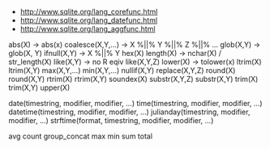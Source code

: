 * http://www.sqlite.org/lang_corefunc.html
* http://www.sqlite.org/lang_datefunc.html
* http://www.sqlite.org/lang_aggfunc.html

abs(X) -> abs(x)
coalesce(X,Y,...) -> X %||% Y %||% Z %||% ...
glob(X,Y) -> glob(X, Y)
ifnull(X,Y) -> X %||% Y 
hex(X)
length(X) -> nchar(X) / str_length(X)
like(X,Y) -> no R eqiv
like(X,Y,Z)
lower(X) -> tolower(x)
ltrim(X)
ltrim(X,Y)
max(X,Y,...)
min(X,Y,...)
nullif(X,Y)
replace(X,Y,Z)
round(X)
round(X,Y)
rtrim(X)
rtrim(X,Y)
soundex(X)
substr(X,Y,Z)
substr(X,Y)
trim(X)
trim(X,Y)
upper(X)

date(timestring, modifier, modifier, ...)
time(timestring, modifier, modifier, ...)
datetime(timestring, modifier, modifier, ...)
julianday(timestring, modifier, modifier, ...)
strftime(format, timestring, modifier, modifier, ...)

avg
count
group_concat
max
min
sum
total